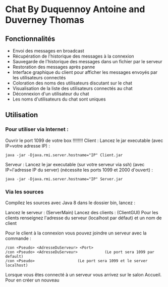 # Chat By Duquennoy Antoine and Duverney Thomas

## Fonctionnalités
	
- Envoi des messages en broadcast
- Récupération de l'historique des messages à la connexion
- Sauvegarde de l'historique des messages dans un fichier par le serveur
- Restoration des messages après panne
- Interface graphique du client pour afficher les messages envoyés par les utilisateurs connectés
- Coloration des noms des utilisateurs discutant sur le chat
- Visualisation de la liste des utilisateurs connectés au chat
- Déconnexion d'un utilisateur du chat
- Les noms d'utilisateurs du chat sont uniques

## Utilisation

### Pour utiliser via Internet :

Ouvrir le port 1099 de votre box !!!!!!!!
Client : Lancez le jar executable (avec IP=votre adresse IP) :

	java -jar -Djava.rmi.server.hostname="IP" Client.jar
	
Serveur : Lancez le jar executable (sur votre serveur via ssh) (avec IP=l'adresse IP du server) (nécessite les ports 1099 et 2000 d'ouvert) :

	java -jar -Djava.rmi.server.hostname="IP" Server.jar
	
### Via les sources

Compilez les sources avec Java 8
dans le dossier bin, lancez :

Lancez le serveur : (ServerMain)
Lancez des clients : (ClientGUI)
Pour les clients renseignez l'adresse du serveur (localhost par défaut) et un nom de client

Pour le client à la connexion vous pouvez joindre un serveur avec la commande :
	
	/con <Pseudo> <AdresseDuServeur> <Port>
	/con <Pseudo> <AdresseDuServeur>          	(Le port sera 1099 par default)
	/con <Pseudo>					(Le port sera 1099 et le server localhost)
	
Lorsque vous êtes connecté à un serveur vous arrivez sur le salon Accueil.
Pour en créer un nouveau
